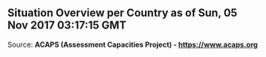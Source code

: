 ## Situation Overview per Country as of Sun, 05 Nov 2017 03:17:15 GMT

Source: **ACAPS (Assessment Capacities Project) - https://www.acaps.org**